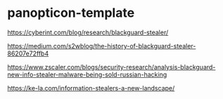 # panopticon-template

https://cyberint.com/blog/research/blackguard-stealer/

https://medium.com/s2wblog/the-history-of-blackguard-stealer-86207e72ffb4

https://www.zscaler.com/blogs/security-research/analysis-blackguard-new-info-stealer-malware-being-sold-russian-hacking

https://ke-la.com/information-stealers-a-new-landscape/
